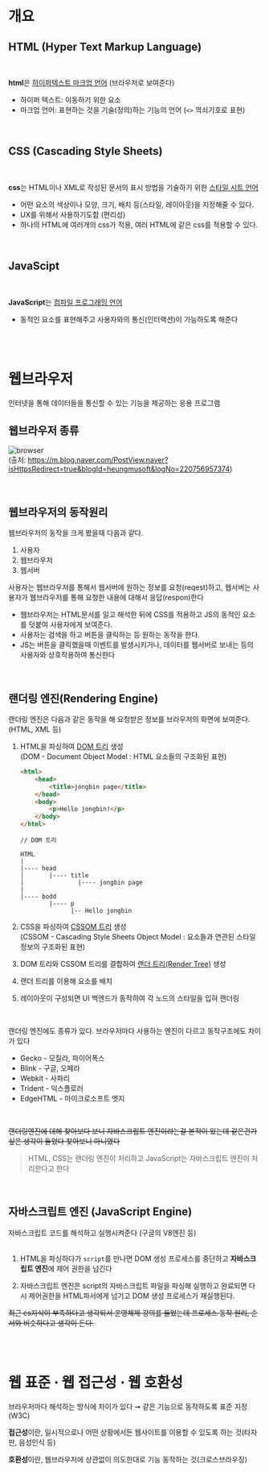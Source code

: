 
# 개요


## HTML (Hyper Text Markup Language)
<br>

**html**은 <u>하이퍼텍스트 마크업 언어</u> (브라우저로 보여준다)  


- 하이퍼 텍스트: 이동하기 위한 요소
- 마크업 언어: 표현하는 것을 기술(정의)하는 기능의 언어 (`<>` 꺽쇠기호로 표현)


<br>


## CSS (Cascading Style Sheets)
<br>

**css**는 HTML이나 XML로 작성된 문서의 표시 방법을 기술하기 위한 <u>스타일 시트 언어</u>

- 어떤 요소의 색상이나 모양, 크기, 배치 등(스타일, 레이아웃)을 지정해줄 수 있다.  
- UX를 위해서 사용하기도함 (편리성)
- 하나의 HTML에 여러개의 css가 적용, 여러 HTML에 같은 css를 적용할 수 있다.

<br>

## JavaScipt
<br>

**JavaScript**는 <u>컴파일 프로그래밍 언어</u>

- 동적인 요소를 표현해주고 사용자와의 통신(인터랙션)이 가능하도록 해준다


<br>
<br>


# 웹브라우저

인터넷을 통해 데이터들을 통신할 수 있는 기능을 제공하는 응용 프로그램

## 웹브라우저 종류
![browser](https://mblogthumb-phinf.pstatic.net/20160707_259/heungmusoft_1467873663251K06wC_JPEG/image_424864681467873164117.jpg?type=w800)  
(출처: https://m.blog.naver.com/PostView.naver?isHttpsRedirect=true&blogId=heungmusoft&logNo=220756957374)

<br>

## 웹브라우저의 동작원리

웹브라우저의 동작을 크게 봤을때 다음과 같다.
1. 사용자 
2. 웹브라우저
3. 웹서버  

사용자는 웹브라우저를 통해서 웹서버에 원하는 정보를 요청(reqest)하고, 웹서버는 사용자가 웹브라우저를 통해 요청한 내용에 대해서 응답(respon)한다

- 웹브라우저는 HTML문서를 일고 해석한 뒤에 CSS를 적용하고 JS의 동적인 요소를 덧붙여 사용자에게 보여준다.  
- 사용자는 검색을 하고 버튼을 클릭하는 등 원하는 동작을 한다.
- JS는 버튼을 클릭했을때 이벤트를 발생시키거나, 데이터를 웹서버로 보내는 등의 사용자와 상호작용하여 통신한다

<br>

## 랜더링 엔진(Rendering Engine)
랜더링 엔진은 다음과 같은 동작을 해 요청받은 정보를 브라우저의 화면에 보여준다.(HTML, XML 등)

1. HTML을 파싱하여 <u>DOM 트리</u> 생성  
    (DOM - Document Object Model : HTML 요소들의 구조화된 표현)
    ```html
    <html>
        <head>
            <title>jongbin page</title>
        </head>
        <body>
            <p>Hello jongbin!</p>
        </body>
    </html>
    ```

    ```
    // DOM 트리

    HTML
    |
    |---- head
    |       |---- title
    |               |---- jongbin page             
    |
    |---- bodd
            |---- p
                  |-- Hello jongbin
    ```

2. CSS을 파싱하여 <u>CSSOM 트리</u> 생성  
    (CSSOM - Cascading Style Sheets Object Model : 요소들과 연관된 스타일 정보의 구조화된 표현)

3. DOM 트리와 CSSOM 트리를 결합하여 <u>랜더 트리(Render Tree)</u> 생성

4. 랜더 트리를 이용해 요소를 배치

5. 레이아웃이 구성되면 UI 백엔드가 동작하여 각 노드의 스타일을 입혀 랜더링

<br>

랜더링 엔진에도 종류가 있다. 브라우저마다 사용하는 엔진이 다르고 동작구조에도 차이가 있다

- Gecko - 모질라, 파이어폭스
- Blink - 구글, 오페라
- Webkit - 사파리
- Trident - 익스플로러
- EdgeHTML - 마이크로소프트 엣지

<br>

~~랜더링엔진에 대해 찾아보다 보니 자바스크립트 엔진이라는걸 본적이 있는데 같은건가 싶은 생각이 들었다 찾아보니 아니였다~~
<br>

> HTML, CSS는 랜더링 엔진이 처리하고 JavaScript는 자바스크립트 엔진이 처리한다고 한다

<br>

## 자바스크립트 엔진 (JavaScript Engine)

자바스크립트 코드를 해석하고 실행시켜준다 (구글의 V8엔진 등)  
<br>

1. HTML을 파싱하다가 `script`를 만나면 DOM 생성 프로세스를 중단하고 **자바스크립트 엔진**에 제어 권한을 넘긴다
 
2. 자바스크립트 엔진은 script의 자바스크립트 파일을 파싱해 실행하고 완료되면 다시 제어권한을 HTML파서에게 넘기고 DOM 생성 프로세스가 재실행된다.

~~최근 cs지식이 부족하다고 생각되서 운영체제 강의를 들었는데 프로세스 동작 원리, 순서와 비슷하다고 생각이 든다.~~




<br>
<br>


# 웹 표준 ⋅ 웹 접근성 ⋅ 웹 호환성

브라우저마다 해석하는 방식에 차이가 있다  ➞  같은 기능으로 동작하도록 표준 지정(W3C)  

**접근성**이란, 일시적으로나 어떤 상황에서든 웹사이트를 이용할 수 있도록 하는 것(타자판, 음성인식 등)

**호환성**이란, 웹브라우저에 상관없이 의도한대로 기능 동작하는 것(크로스브라우징)






